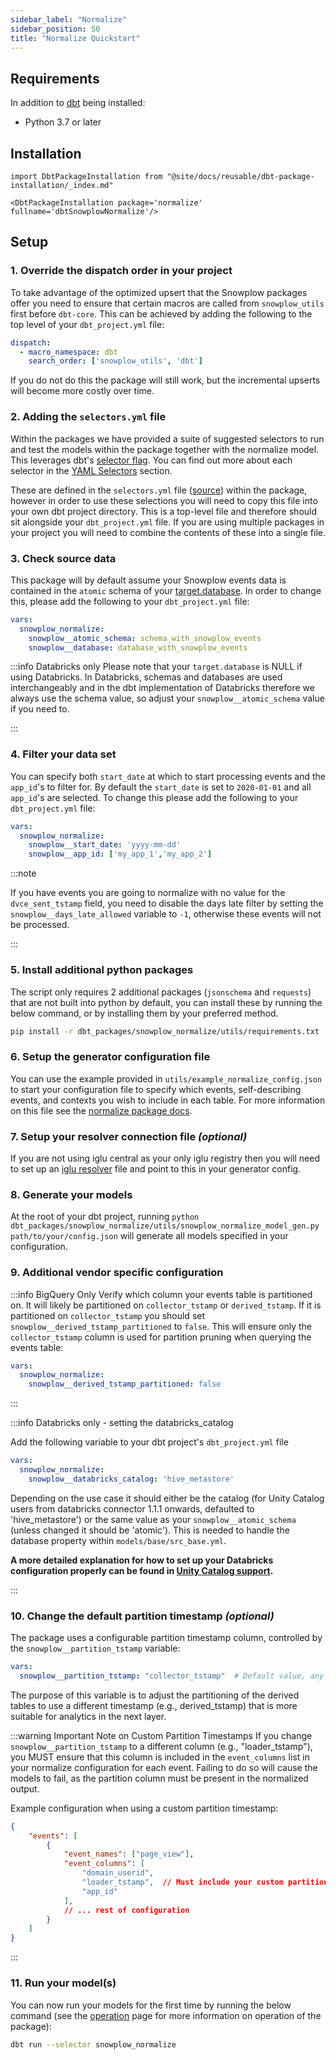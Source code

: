 ```yaml
---
sidebar_label: "Normalize"
sidebar_position: 50
title: "Normalize Quickstart"
---
```


## Requirements

In addition to [dbt](https://github.com/dbt-labs/dbt) being installed:

- Python 3.7 or later

## Installation

```mdx-code-block
import DbtPackageInstallation from "@site/docs/reusable/dbt-package-installation/_index.md"

<DbtPackageInstallation package='normalize' fullname='dbtSnowplowNormalize'/>
```
## Setup

### 1. Override the dispatch order in your project
To take advantage of the optimized upsert that the Snowplow packages offer you need to ensure that certain macros are called from `snowplow_utils` first before `dbt-core`. This can be achieved by adding the following to the top level of your `dbt_project.yml` file:

```yml title="dbt_project.yml"
dispatch:
  - macro_namespace: dbt
    search_order: ['snowplow_utils', 'dbt']
```

If you do not do this the package will still work, but the incremental upserts will become more costly over time.

### 2. Adding the `selectors.yml` file

Within the packages we have provided a suite of suggested selectors to run and test the models within the package together with the normalize model. This leverages dbt's [selector flag](https://docs.getdbt.com/reference/node-selection/syntax). You can find out more about each selector in the [YAML Selectors](/docs/modeling-your-data/modeling-your-data-with-dbt/dbt-operation/index.md#yaml-selectors) section.

These are defined in the `selectors.yml` file ([source](https://github.com/snowplow/dbt-snowplow-normalize/blob/main/selectors.yml)) within the package, however in order to use these selections you will need to copy this file into your own dbt project directory. This is a top-level file and therefore should sit alongside your `dbt_project.yml` file. If you are using multiple packages in your project you will need to combine the contents of these into a single file.

### 3. Check source data

This package will by default assume your Snowplow events data is contained in the `atomic` schema of your [target.database](https://docs.getdbt.com/docs/running-a-dbt-project/using-the-command-line-interface/configure-your-profile). In order to change this, please add the following to your `dbt_project.yml` file:

```yml title="dbt_project.yml"
vars:
  snowplow_normalize:
    snowplow__atomic_schema: schema_with_snowplow_events
    snowplow__database: database_with_snowplow_events
```
:::info Databricks only
Please note that your `target.database` is NULL if using Databricks. In Databricks, schemas and databases are used interchangeably and in the dbt implementation of Databricks therefore we always use the schema value, so adjust your `snowplow__atomic_schema` value if you need to.

:::

### 4. Filter your data set

You can specify both `start_date` at which to start processing events and the `app_id`'s to filter for. By default the `start_date` is set to `2020-01-01` and all `app_id`'s are selected. To change this please add the following to your `dbt_project.yml` file:

```yml title="dbt_project.yml"
vars:
  snowplow_normalize:
    snowplow__start_date: 'yyyy-mm-dd'
    snowplow__app_id: ['my_app_1','my_app_2']
```
:::note

If you have events you are going to normalize with no value for the `dvce_sent_tstamp` field, you need to disable the days late filter by setting the `snowplow__days_late_allowed` variable to `-1`, otherwise these events will not be processed.

:::

### 5. Install additional python packages

The script only requires 2 additional packages (`jsonschema` and `requests`) that are not built into python by default, you can install these by running the below command, or by installing them by your preferred method.

```bash
pip install -r dbt_packages/snowplow_normalize/utils/requirements.txt
```

### 6. Setup the generator configuration file

You can use the example provided in `utils/example_normalize_config.json` to start your configuration file to specify which events, self-describing events, and contexts you wish to include in each table. For more information on this file see the [normalize package docs](/docs/modeling-your-data/modeling-your-data-with-dbt/dbt-models/dbt-normalize-data-model/index.md).

### 7. Setup your resolver connection file *(optional)*

If you are not using iglu central as your only iglu registry then you will need to set up an [iglu resolver](/docs/api-reference/iglu/iglu-resolver/index.md) file and point to this in your generator config.

### 8. Generate your models

At the root of your dbt project, running `python dbt_packages/snowplow_normalize/utils/snowplow_normalize_model_gen.py path/to/your/config.json`  will generate all models specified in your configuration.

### 9. Additional vendor specific configuration

:::info BigQuery Only
Verify which column your events table is partitioned on. It will likely be partitioned on `collector_tstamp` or `derived_tstamp`. If it is partitioned on `collector_tstamp` you should set `snowplow__derived_tstamp_partitioned` to `false`. This will ensure only the `collector_tstamp` column is used for partition pruning when querying the events table:

```yml title="dbt_project.yml"
vars:
  snowplow_normalize:
    snowplow__derived_tstamp_partitioned: false
```
:::

:::info Databricks only - setting the databricks_catalog

Add the following variable to your dbt project's `dbt_project.yml` file

```yml title="dbt_project.yml"
vars:
  snowplow_normalize:
    snowplow__databricks_catalog: 'hive_metastore'
```
Depending on the use case it should either be the catalog (for Unity Catalog users from databricks connector 1.1.1 onwards, defaulted to 'hive_metastore') or the same value as your `snowplow__atomic_schema` (unless changed it should be 'atomic'). This is needed to handle the database property within `models/base/src_base.yml`.

**A more detailed explanation for how to set up your Databricks configuration properly can be found in [Unity Catalog support](/docs/modeling-your-data/modeling-your-data-with-dbt/dbt-configuration/index.md#unity-catalog-support).**

:::

### 10. Change the default partition timestamp *(optional)*

The package uses a configurable partition timestamp column, controlled by the `snowplow__partition_tstamp` variable:

```yaml
vars:
  snowplow__partition_tstamp: "collector_tstamp"  # Default value, any change should be a timestamp
```

The purpose of this variable is to adjust the partitioning of the derived tables to use a different timestamp (e.g., derived_tstamp) that is more suitable for analytics in the next layer.

:::warning Important Note on Custom Partition Timestamps
If you change `snowplow__partition_tstamp` to a different column (e.g., "loader_tstamp"), you MUST ensure that this column is included in the `event_columns` list in your normalize configuration for each event. Failing to do so will cause the models to fail, as the partition column must be present in the normalized output.

Example configuration when using a custom partition timestamp:
```json
{
    "events": [
        {
            "event_names": ["page_view"],
            "event_columns": [
                "domain_userid",
                "loader_tstamp",  // Must include your custom partition timestamp here
                "app_id"
            ],
            // ... rest of configuration
        }
    ]
}
```
:::

### 11. Run your model(s)

You can now run your models for the first time by running the below command (see the [operation](/docs/modeling-your-data/modeling-your-data-with-dbt/dbt-operation/index.md) page for more information on operation of the package):

```bash
dbt run --selector snowplow_normalize
```
